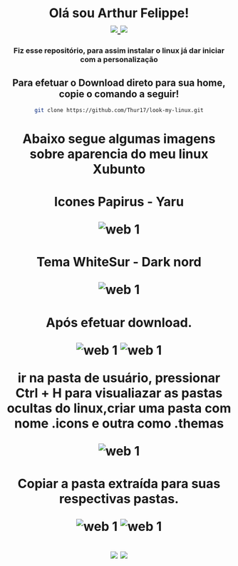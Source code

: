 
<div align="center">
<h1> Olá sou Arthur Felippe!

</br>
<a href = "mailto:arthurthur17@gmail.com"><img src="https://img.shields.io/badge/-Gmail-%23333?style=for-the-badge&logo=gmail&logoColor=white" target="_blank">   </a> <a href="https://www.linkedin.com/in/arthur-felippe-5843ab21" target="_blank"><img src="https://img.shields.io/badge/-LinkedIn-%230077B5?style=for-the-badge&logo=linkedin&logoColor=white" target="_blank"></a> </br>

<h3> Fiz esse repositório, para assim instalar o linux já dar iniciar com a personalização </h3>

<h2>Para efetuar o Download direto para sua home, copie o comando a seguir!</h2>

```bash 
git clone https://github.com/Thur17/look-my-linux.git
```

<h1> Abaixo segue algumas imagens sobre aparencia do meu linux Xubunto

<h1> Icones Papirus - Yaru 

![web 1](https://images.pling.com/img/00/00/43/80/78/1166289/a383b546f1e29898d9db1b28ed16b493e0167ff97fe0fbda16eef9046705b546875f.png)

<h1> Tema WhiteSur - Dark nord 

![web 1](https://raw.githubusercontent.com/Thur17/look-my-linux/master/IMG/Tema.png)

<h1> Após efetuar download.

![web 1](https://raw.githubusercontent.com/Thur17/look-my-linux/master/IMG/icons.png)
![web 1](https://raw.githubusercontent.com/Thur17/look-my-linux/master/IMG/themas.png)

ir na pasta de usuário, pressionar Ctrl + H para visualiazar as pastas ocultas
 do linux,criar uma pasta com nome .icons e outra como .themas

![web 1](https://raw.githubusercontent.com/Thur17/look-my-linux/master/IMG/criando%20pasta.png)

<h1> Copiar a pasta extraída para suas respectivas pastas.  

![web 1](https://raw.githubusercontent.com/Thur17/look-my-linux/master/IMG/pasta%20themas%20.png)
![web 1](https://raw.githubusercontent.com/Thur17/look-my-linux/master/IMG/Pasta%20icones.png)

<div align="center">


<div align="center">
<a href = "mailto:arthurthur17@gmail.com">
<img src="https://img.shields.io/badge/-Gmail-%23333?style=for-the-badge&logo=gmail&logoColor=white" target="_blank"></a> 
<a href="https://www.linkedin.com/in/arthur-felippe-5843ab21" target="_blank"><img src="https://img.shields.io/badge/-LinkedIn-%230077B5?style=for-the-badge&logo=linkedin&logoColor=white" target="_blank"></a>
</div>
